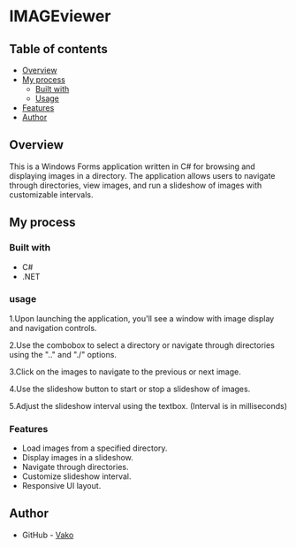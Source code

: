 # IMAGEviewer
 
## Table of contents

- [Overview](#overview)
- [My process](#my-process)
  - [Built with](#built-with)
  - [Usage](#usage)
- [Features](#Features)  
- [Author](#author)



## Overview
This is a Windows Forms application written in C# for browsing and displaying images in a directory. The application allows users to navigate through directories, view images, and run a slideshow of images with customizable intervals.



## My process

### Built with

- C#
- .NET


### usage

1.Upon launching the application, you'll see a window with image display and navigation controls.

2.Use the combobox to select a directory or navigate through directories using the ".." and "./" options.

3.Click on the images to navigate to the previous or next image.

4.Use the slideshow button to start or stop a slideshow of images.

5.Adjust the slideshow interval using the textbox. (Interval is in milliseconds)


### Features

- Load images from a specified directory.
- Display images in a slideshow.
- Navigate through directories.
- Customize slideshow interval.
- Responsive UI layout.

## Author

- GitHub - [Vako](https://github.com/vakje)


